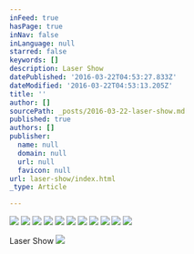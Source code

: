 ```yaml
---
inFeed: true
hasPage: true
inNav: false
inLanguage: null
starred: false
keywords: []
description: Laser Show
datePublished: '2016-03-22T04:53:27.833Z'
dateModified: '2016-03-22T04:53:13.205Z'
title: ''
author: []
sourcePath: _posts/2016-03-22-laser-show.md
published: true
authors: []
publisher:
  name: null
  domain: null
  url: null
  favicon: null
url: laser-show/index.html
_type: Article

---
```

![](https://the-grid-user-content.s3-us-west-2.amazonaws.com/ea9e97aa-2cfb-460d-91e0-7501acc47d7e.jpg)
![](https://the-grid-user-content.s3-us-west-2.amazonaws.com/d928afc0-00ab-443e-868c-2e1a4f251d09.jpg)
![](https://the-grid-user-content.s3-us-west-2.amazonaws.com/99217c9b-4ebb-4db8-ab74-836808c6194a.jpg)
![](https://the-grid-user-content.s3-us-west-2.amazonaws.com/48749035-46aa-4939-b351-5954d87d6dd7.jpg)
![](https://the-grid-user-content.s3-us-west-2.amazonaws.com/5b2c92ca-7d2f-4618-b0a9-d98ce36f7aa6.jpg)
![](https://the-grid-user-content.s3-us-west-2.amazonaws.com/55e071a9-98d0-40d3-954c-52825468fdbe.jpg)
![](https://the-grid-user-content.s3-us-west-2.amazonaws.com/fc4fc9b9-8dd0-461d-93d0-e2329597205f.jpg)
![](https://the-grid-user-content.s3-us-west-2.amazonaws.com/8f124513-2a64-433d-b904-57f0017364a4.jpg)
![](https://the-grid-user-content.s3-us-west-2.amazonaws.com/6c4390cb-91c7-4af5-89f9-cdaeb6d6f89a.jpg)
![](https://the-grid-user-content.s3-us-west-2.amazonaws.com/6de514fd-3aa2-4207-b7f2-6ac793170281.jpg)
![](https://the-grid-user-content.s3-us-west-2.amazonaws.com/337c1662-8ad3-4317-9fe9-1d2610981eb6.jpg)

Laser Show
![](https://the-grid-user-content.s3-us-west-2.amazonaws.com/d1aa54d6-d2a4-4c73-b558-78b30a6e67a8.jpg)